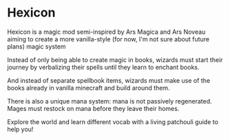 # Hexicon
Hexicon is a magic mod semi-inspired by Ars Magica and Ars Noveau aiming to create a more vanilla-style (for now, I'm not sure about future plans) magic system

Instead of only being able to create magic in books, wizards must start their journey by verbalizing their spells until they learn to enchant books.

And instead of separate spellbook items, wizards must make use of the books already in vanilla minecraft and build around them.

There is also a unique mana system: mana is not passively regenerated. Mages must restock on mana before they leave their homes.

Explore the world and learn different vocab with a living patchouli guide to help you!

